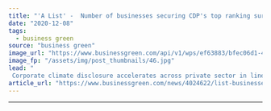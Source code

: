 ```yaml
---
title: "'A List' -  Number of businesses securing CDP's top ranking surges by 50 per cent"
date: "2020-12-08"
tags: 
  - business green
source: "business green"
image_url: "https://www.businessgreen.com/api/v1/wps/ef63883/bfec06d1-4bdd-493f-8962-01481f7a3686/5/Race-Bank-2-photo-credit-Orsted-876008283577483-185x114.jpg"
image_fp: "/assets/img/post_thumbnails/46.jpg"
lead: "
 Corporate climate disclosure accelerates across private sector in line with increasing investor expectations during year dominated by pandemic, according to ratings agency ..."
article_url: "https://www.businessgreen.com/news/4024622/list-businesses-securing-cdp-ranking-surges-cent"
---
```


---
